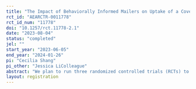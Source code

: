 ```yaml
---
title: "The Impact of Behaviorally Informed Mailers on Uptake of a Cover Crop Cost-share Program"
rct_id: "AEARCTR-0011778"
rct_id_num: "11778"
doi: "10.1257/rct.11778-2.1"
date: "2023-08-04"
status: "completed"
jel: ""
start_year: "2023-06-05"
end_year: "2024-01-26"
pi: "Cecilia Shang"
pi_other: "Jessica LiColleague"
abstract: "We plan to run three randomized controlled trials (RCTs) to help increase enrollment in a cover crop cost share program for soybean and corn farmers in the Midwest. In the first two tests, we will distribute informative mailers to eligible farmers, which will be sent from a large agricultural cooperative, which is a familiar and trusted source of information for its member farmers. We will test the impact of a behaviorally-informed mailer (letter in one test, postcard in another) on enrollment in the cost-share program, and will also test whether offering a lottery incentive impacts enrollment timing. In the third test, we will investigate whether a farmer-to-farmer referral email campaign impacts enrollment in the cover crop cost-share program. "
layout: registration
---
```


